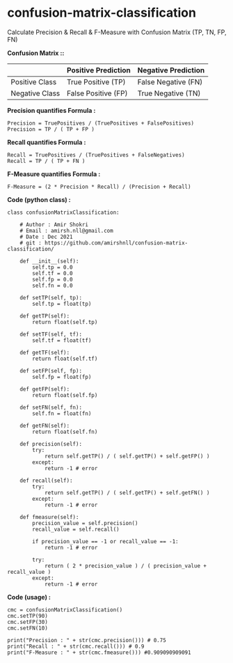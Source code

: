 # confusion-matrix-classification
Calculate Precision &amp; Recall &amp; F-Measure with Confusion Matrix (TP, TN, FP, FN)


**Confusion Matrix ::**

|  | Positive Prediction | Negative Prediction |
| - | ------------------- | -------------------- |
| Positive Class | True Positive (TP) | False Negative (FN) |
| Negative Class | False Positive (FP) | True Negative (TN) |

**Precision quantifies Formula :**

```
Precision = TruePositives / (TruePositives + FalsePositives)
Precision = TP / ( TP + FP )
```

**Recall quantifies Formula :**
```
Recall = TruePositives / (TruePositives + FalseNegatives)
Recall = TP / ( TP + FN )
```

**F-Measure quantifies Formula :**
```
F-Measure = (2 * Precision * Recall) / (Precision + Recall)
```

**Code (python class) :**
```
class confusionMatrixClassification:
	
	# Author : Amir Shokri
	# Email : amirsh.nll@gmail.com
	# Date : Dec 2021
	# git : https://github.com/amirshnll/confusion-matrix-classification/

	def __init__(self):
		self.tp = 0.0
		self.tf = 0.0
		self.fp = 0.0
		self.fn = 0.0

	def setTP(self, tp):
		self.tp = float(tp)

	def getTP(self):
		return float(self.tp)

	def setTF(self, tf):
		self.tf = float(tf)

	def getTF(self):
		return float(self.tf)

	def setFP(self, fp):
		self.fp = float(fp)

	def getFP(self):
		return float(self.fp)

	def setFN(self, fn):
		self.fn = float(fn)

	def getFN(self):
		return float(self.fn)

	def precision(self):
		try:
			return self.getTP() / ( self.getTP() + self.getFP() )
		except:
			return -1 # error

	def recall(self):
		try:	
			return self.getTP() / ( self.getTP() + self.getFN() )
		except:
			return -1 # error
		
	def fmeasure(self):
		precision_value = self.precision()
		recall_value = self.recall()

		if precision_value == -1 or recall_value == -1:
			return -1 # error
		
		try:
			return ( 2 * precision_value ) / ( precision_value + recall_value )
		except:
			return -1 # error
```

**Code (usage) :**

```
cmc = confusionMatrixClassification()
cmc.setTP(90)
cmc.setFP(30)
cmc.setFN(10)

print("Precision : " + str(cmc.precision())) # 0.75
print("Recall : " + str(cmc.recall())) # 0.9
print("F-Measure : " + str(cmc.fmeasure())) #0.909090909091
```
